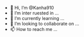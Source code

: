 - 👋 Hi, I’m @Kanha910
- 👀 I’m inter ruested in ...
- 🌱 I’m currently learning ...
- 💞️ I’m looking to collaborate on ...
- 📫 How to reach me ...

<!---
Kanha910/Kanha910 is a ✨ special ✨ repository because its `README.md` (this file) appears on your GitHub profile.
You can click the Preview link to take a look at your changes.
--->
